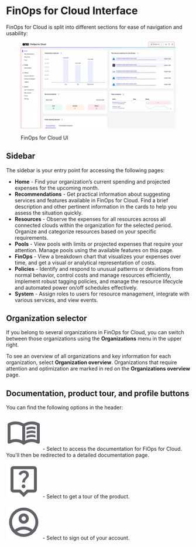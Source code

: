 # FinOps for Cloud Interface

FinOps for Cloud is split into different sections for ease of navigation and usability:

<figure><img src="../../.gitbook/assets/finOps_UI.png" alt=""><figcaption><p>FinOps for Cloud UI</p></figcaption></figure>

## Sidebar

The sidebar is your entry point for accessing the following pages:

* **Home** - Find your organization’s current spending and projected expenses for the upcoming month.&#x20;
* **Recommendations** - Get practical information about suggesting services and features available in FinOps for Cloud. Find a brief description and other pertinent information in the cards to help you assess the situation quickly.
* **Resources** - Observe the expenses for all resources across all connected clouds within the organization for the selected period. Organize and categorize resources based on your specific requirements.
* **Pools** - View pools with limits or projected expenses that require your attention. Manage pools using the available features on this page.
* **FinOps** - View a breakdown chart that visualizes your expenses over time, and get a visual or analytical representation of costs.
* **Policies** - Identify and respond to unusual patterns or deviations from normal behavior, control costs and manage resources efficiently, implement robust tagging policies, and manage the resource lifecycle and automated power on/off schedules effectively.
* **System** - Assign roles to users for resource management, integrate with various services, and view events.

## Organization selector <a href="#organization-selector" id="organization-selector"></a>

If you belong to several organizations in FinOps for Cloud, you can switch between those organizations using the **Organizations** menu in the upper right.&#x20;

To see an overview of all organizations and key information for each organization, select **Organization overview**. Organizations that require attention and optimization are marked in red on the **Organizations overview** page.

## Documentation, product tour, and profile buttons

You can find the following options in the header:

<img src="../../.gitbook/assets/icon_menu_book.png" alt="" data-size="line"> - Select to access the documentation for FiOps for Cloud. You'll then be redirected to a detailed documentation page.&#x20;

<img src="../../.gitbook/assets/icon_product_tour.png" alt="" data-size="line"> - Select to get a tour of the product.

<img src="../../.gitbook/assets/icon_account.png" alt="" data-size="line"> - Select to sign out of your account.&#x20;
